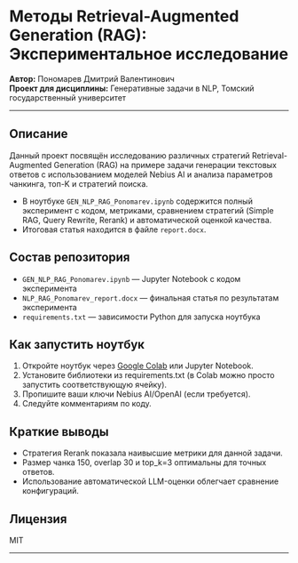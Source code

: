# Методы Retrieval-Augmented Generation (RAG): Экспериментальное исследование

**Автор:** Пономарев Дмитрий Валентинович  
**Проект для дисциплины:** Генеративные задачи в NLP, Томский государственный университет

---

## Описание

Данный проект посвящён исследованию различных стратегий Retrieval-Augmented Generation (RAG) на примере задачи генерации текстовых ответов с использованием моделей Nebius AI и анализа параметров чанкинга, топ-K и стратегий поиска.

- В ноутбуке `GEN_NLP_RAG_Ponomarev.ipynb` содержится полный эксперимент с кодом, метриками, сравнением стратегий (Simple RAG, Query Rewrite, Rerank) и автоматической оценкой качества.
- Итоговая статья находится в файле `report.docx`.

## Состав репозитория

- `GEN_NLP_RAG_Ponomarev.ipynb` — Jupyter Notebook с кодом эксперимента
- `NLP_RAG_Ponomarev_report.docx` — финальная статья по результатам эксперимента
- `requirements.txt` — зависимости Python для запуска ноутбука

## Как запустить ноутбук

1. Откройте ноутбук через [Google Colab](https://colab.research.google.com/) или Jupyter Notebook.
2. Установите библиотеки из requirements.txt (в Colab можно просто запустить соответствующую ячейку).
3. Пропишите ваши ключи Nebius AI/OpenAI (если требуется).
4. Следуйте комментариям по коду.

## Краткие выводы

- Стратегия Rerank показала наивысшие метрики для данной задачи.
- Размер чанка 150, overlap 30 и top_k=3 оптимальны для точных ответов.
- Использование автоматической LLM-оценки облегчает сравнение конфигураций.

## Лицензия

MIT

---

